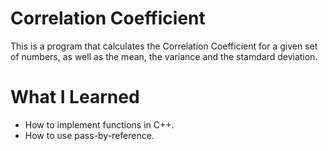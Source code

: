 # Correlation Coefficient

This is a program that calculates the Correlation Coefficient for a given set of numbers, as well as the mean, the variance and the stamdard deviation.

# What I Learned

* How to implement functions in C++.
* How to use pass-by-reference.
